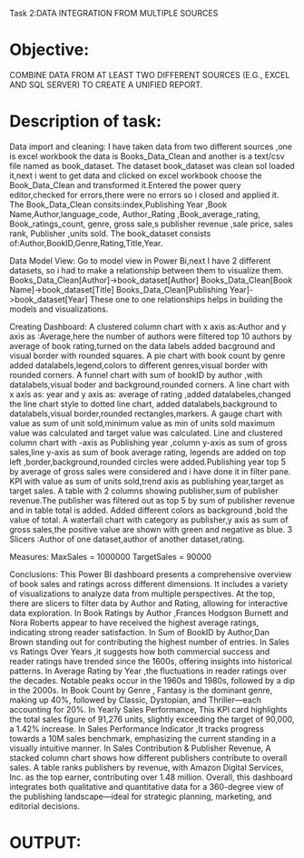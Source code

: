 Task 2:DATA INTEGRATION FROM MULTIPLE SOURCES
# Objective:
COMBINE DATA FROM AT LEAST TWO DIFFERENT SOURCES (E.G., EXCEL AND SQL SERVER) TO CREATE A UNIFIED REPORT.
# Description of task:

Data import and cleaning:
I have taken data from two different sources ,one is excel workbook the data is Books_Data_Clean and another is a text/csv file named as book_dataset.
The dataset book_dataset was clean soI loaded it,next i went to get data and clicked on excel workbook choose the Book_Data_Clean and transformed it.Entered the power
query editor,checked for  errors,there were no errors so i closed and applied it.
The Book_Data_Clean consits:index,Publishing Year	,Book Name,Author,language_code,	Author_Rating	,Book_average_rating,	Book_ratings_count,
genre,	gross sale,s	publisher revenue	,sale price,	sales rank,	Publisher 	,units sold.
The book_dataset consists of:Author,BookID,Genre,Rating,Title,Year.

Data Model View:
Go to model view in Power Bi,next I have 2 different datasets, so i had to make a relationship between them to visualize them.
Books_Data_Clean[Author]->book_dataset[Author]
Books_Data_Clean[Book Name]->book_dataset[Title]
Books_Data_Clean[Publishing Year]->book_dataset[Year]
These one to one relationships helps in building the models and visualizations.

Creating Dashboard:
A clustered column chart with x axis as:Author and y axis as :Average,here  the number of authors were filtered top 10 authors by
average of book rating,turned on the data labels added bacground and visual border with rounded squares.
A pie chart with book count by genre added datalabels,legend,colors to different genres,visual border with rounded corners.
A funnel chart with sum of bookID by author ,with datalabels,visual boder and background,rounded corners.
A line chart with x axis as: year and y axis as: average of rating ,added datalabeles,changed the line chart style to dotted line chart,
added datalabels,background to datalabels,visual border,rounded rectangles,markers.
A gauge chart with value as sum of unit sold,minimum value as min of units sold maximum value was calculated and target value was calculated.
Line and clustered column chart with -axis as Publishing year ,column y-axis as sum of gross sales,line y-axis as sum of book average rating,
legends are added on top left ,border,background,rounded circles were added.Publishing year top 5 by average of gross sales were considered and i have done it in filter pane.
KPI with value as sum of units sold,trend axis as publishing year,target as target sales.
A table with 2 columns showing publisher,sum of publisher revenue.The publisher was filtered out as top 5 by sum of publisher revenue and in table total is added.
Added different colors as background ,bold the value of total.
A waterfall chart with category as publisher,y axis as sum of gross sales,the positive value are shown with green and negative as blue.
3 Slicers :Author of one dataset,author of another dataset,rating.

Measures:
MaxSales = 1000000
TargetSales = 90000

Conclusions:
This Power BI dashboard presents a comprehensive overview of book sales and ratings across different dimensions. It includes a variety of visualizations to analyze data from multiple perspectives.
At the top, there are slicers to filter data by Author and Rating, allowing for interactive data exploration.
In Book Ratings by Author ,Frances Hodgson Burnett and Nora Roberts appear to have received the highest average ratings, indicating strong reader satisfaction.
In Sum of BookID by Author,Dan Brown standing out for contributing the highest number of entries.
In Sales vs Ratings Over Years ,it suggests how both commercial success and reader ratings have trended since the 1600s, offering insights into historical patterns.
In Average Rating by Year ,the fluctuations in reader ratings over the decades. Notable peaks occur in the 1960s and 1980s, followed by a dip in the 2000s.
In Book Count by Genre , Fantasy is the dominant genre, making up 40%, followed by Classic, Dystopian, and Thriller—each accounting for 20%.
In Yearly Sales Performance, This KPI card highlights the total sales figure of 91,276 units, slightly exceeding the target of 90,000, a 1.42% increase.
In Sales Performance Indicator ,It tracks progress towards a 10M sales benchmark, emphasizing the current standing in a visually intuitive manner.
In Sales Contribution & Publisher Revenue, A stacked column chart shows how different publishers contribute to overall sales. A table ranks publishers by revenue, with Amazon Digital Services, Inc. as the top earner, contributing over 1.48 million.
Overall, this dashboard integrates both qualitative and quantitative data for a 360-degree view of the publishing landscape—ideal for strategic planning, marketing, and editorial decisions.

# OUTPUT:
